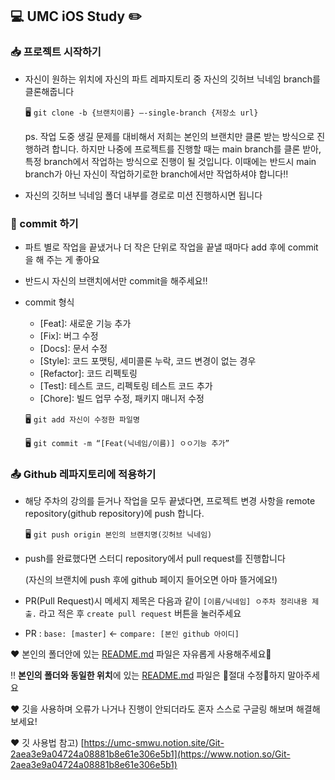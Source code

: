 ## 💻 UMC iOS Study ✏️

### 📥 프로젝트 시작하기

- 자신이 원하는 위치에 자신의 파트 레파지토리 중 자신의 깃허브 닉네임 branch를 클론해줍니다
    
    🖥️ `git clone -b {브랜치이름} —-single-branch {저장소 url}`
    
    ps. 작업 도중 생길 문제를 대비해서 저희는 본인의 브랜치만 클론 받는 방식으로 진행하려 합니다. 하지만 나중에 프로젝트를 진행할 때는 main branch를 클론 받아, 특정 branch에서 작업하는 방식으로 진행이 될 것입니다. 이때에는 반드시 main branch가 아닌 자신이 작업하기로한 branch에서만 작업하셔야 합니다‼️
    
- 자신의 깃허브 닉네임 폴더 내부를 경로로 미션 진행하시면 됩니다

### 📌 commit 하기

- 파트 별로 작업을 끝냈거나 더 작은 단위로 작업을 끝낼 때마다 add 후에 commit을 해 주는 게 좋아요
- 반드시 자신의 브랜치에서만 commit을 해주세요‼️
- commit 형식
    - [Feat]: 새로운 기능 추가
    - [Fix]: 버그 수정
    - [Docs]: 문서 수정
    - [Style]: 코드 포맷팅, 세미콜론 누락, 코드 변경이 없는 경우
    - [Refactor]: 코드 리펙토링
    - [Test]: 테스트 코드, 리펙토링 테스트 코드 추가
    - [Chore]: 빌드 업무 수정, 패키지 매니저 수정
    
    🖥️ `git add 자신이 수정한 파일명`
    
    🖥️ `git commit -m “[Feat(닉네임/이름)] ㅇㅇ기능 추가”`
    

### 📤 Github 레파지토리에 적용하기

- 해당 주차의 강의를 듣거나 작업을 모두 끝냈다면, 프로젝트 변경 사항을 remote repository(github repository)에 push 합니다.
    
    🖥️ `git push origin 본인의 브랜치명(깃허브 닉네임)`
    
- push를 완료했다면 스터디 repository에서 pull request를 진행합니다
    
    (자신의 브랜치에 push 후에 github 페이지 들어오면 아마 뜰거에요!)
    
- PR(Pull Request)시 메세지 제목은 다음과 같이 `[이름/닉네임] ㅇ주차 정리내용 제출.` 라고 적은 후 `create pull request` 버튼을 눌러주세요
- PR : `base: [master]` <- `compare: [본인 github 아이디]`

❤️ 본인의 폴더안에 있는 [README.md](http://README.md) 파일은 자유롭게 사용해주세요🙂

‼️ **본인의 폴더와 동일한 위치**에 있는 [README.md](http://README.md) 파일은 🚫절대 수정🚫하지 말아주세요 

❤️ 깃을 사용하며 오류가 나거나 진행이 안되더라도 혼자 스스로 구글링 해보며 해결해보세요!

❤️ 깃 사용법 참고) [https://umc-smwu.notion.site/Git-2aea3e9a04724a08881b8e61e306e5b1](https://www.notion.so/Git-2aea3e9a04724a08881b8e61e306e5b1)

